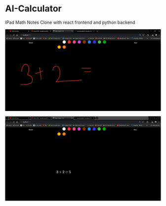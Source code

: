 # AI-Calculator
IPad Math Notes Clone with react frontend and python backend


![Project screenshots](image.png)

![simple calculation](image-1.png)
